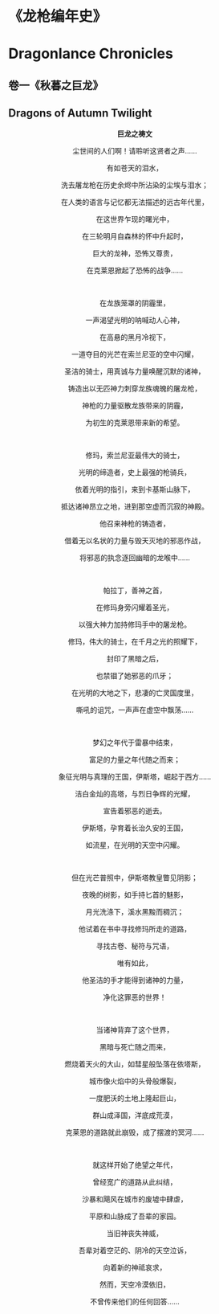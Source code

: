 # 《龙枪编年史》  
# Dragonlance Chronicles
## 卷一《秋暮之巨龙》  
## Dragons of Autumn Twilight  
**<p align="center">巨龙之祷文</p>**  
<p align="center">尘世间的人们啊！请聆听这贤者之声……</p>  
<p align="center">有如苍天的泪水，</p>  
<p align="center">洗去屠龙枪在历史余烬中所沾染的尘埃与泪水；</p>  
<p align="center">在人类的语言与记忆都无法描述的远古年代里，</p>  
<p align="center">在这世界乍现的曙光中，</p>  
<p align="center">在三轮明月自森林的怀中升起时，</p>  
<p align="center">巨大的龙神，恐怖又尊贵，</p>  
<p align="center">在克莱恩掀起了恐怖的战争……</p>  
<br/>
<p align="center">在龙族笼罩的阴霾里，</p>  
<p align="center">一声渴望光明的呐喊动人心神，</p>  
<p align="center">在高悬的黑月冷视下，</p>  
<p align="center">一道夺目的光芒在索兰尼亚的空中闪耀，</p>  
<p align="center">圣洁的骑士，用真诚与力量唤醒沉默的诸神，</p>  
<p align="center">铸造出以无匹神力刺穿龙族魂魄的屠龙枪，</p>  
<p align="center">神枪的力量驱散龙族带来的阴霾，</p>  
<p align="center">为初生的克莱恩带来新的希望。</p>  
<br/>
<p align="center">修玛，索兰尼亚最伟大的骑士，</p>  
<p align="center">光明的缔造者，史上最强的枪骑兵，</p>  
<p align="center">依着光明的指引，来到卡基斯山脉下，</p>  
<p align="center">抵达诸神昂立之地，进到那空虚而沉寂的神殿。</p>  
<p align="center">他召来神枪的铸造者，</p>  
<p align="center">借着无以名状的力量与毁天灭地的邪恶作战，</p>  
<p align="center">将邪恶的执念逐回幽暗的龙喉中……</p>  
<br/>
<p align="center">帕拉丁，善神之首，</p>  
<p align="center">在修玛身旁闪耀着圣光，</p>  
<p align="center">以强大神力加持修玛手中的屠龙枪。</p>  
<p align="center">修玛，伟大的骑士，在千月之光的照耀下，</p>  
<p align="center">封印了黑暗之后，</p>  
<p align="center">也禁锢了她邪恶的爪牙；</p>  
<p align="center">在光明的大地之下，悲凄的亡灵国度里，</p>  
<p align="center">嘶吼的诅咒，一声声在虚空中飘荡……</p>  
<br/>
<p align="center">梦幻之年代于雷暴中结束，</p>  
<p align="center">富足的力量之年代随之而来；</p>  
<p align="center">象征光明与真理的王国，伊斯塔，崛起于西方……</p>  
<p align="center">洁白金灿的高塔，与烈日争辉的光耀，</p>  
<p align="center">宣告着邪恶的逝去。</p>  
<p align="center">伊斯塔，孕育着长治久安的王国，</p>  
<p align="center">如流星，在光明的天空中闪耀。</p>  
<br/>
<p align="center">但在光芒普照中，伊斯塔教皇瞥见阴影；</p>  
<p align="center">夜晚的树影，如手持匕首的魅影，</p>  
<p align="center">月光洗涤下，溪水黑黢而稠沉；</p>  
<p align="center">他试着在书中寻找修玛所走的道路，</p>  
<p align="center">寻找古卷、秘符与咒语，</p>  
<p align="center">唯有如此，</p>  
<p align="center">他圣洁的手才能得到诸神的力量，</p>  
<p align="center">净化这罪恶的世界！</p>  
<br/>
<p align="center">当诸神背弃了这个世界，</p>  
<p align="center">黑暗与死亡随之而来，</p>  
<p align="center">燃烧着天火的大山，如彗星般坠落在依塔斯，</p>  
<p align="center">城市像火焰中的头骨般爆裂，</p>  
<p align="center">一度肥沃的土地上隆起巨山，</p>  
<p align="center">群山成泽国，洋底成荒漠，</p>  
<p align="center">克莱恩的道路就此崩毁，成了摆渡的冥河……</p>  
<br/>
<p align="center">就这样开始了绝望之年代，</p>  
<p align="center">曾经宽广的道路从此纠结，</p>  
<p align="center">沙暴和飓风在城市的废墟中肆虐，</p>  
<p align="center">平原和山脉成了吾辈的家园。</p>  
<p align="center">当旧神丧失神威，</p>  
<p align="center">吾辈对着空茫的、阴冷的天空泣诉，</p>  
<p align="center">向着新的神祗哀求，</p>  
<p align="center">然而，天空冷漠依旧，</p>  
<p align="center">不曾传来他们的任何回答……</p>  
